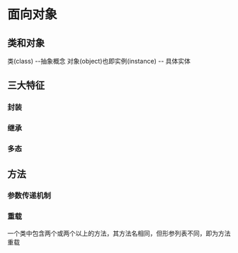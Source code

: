 # 面向对象

## 类和对象

类(class) --抽象概念
对象(object)也即实例(instance) -- 具体实体


## 三大特征

### 封装

### 继承

### 多态

## 方法

### 参数传递机制

### 重载

一个类中包含两个或两个以上的方法，其方法名相同，但形参列表不同，即为方法重载

